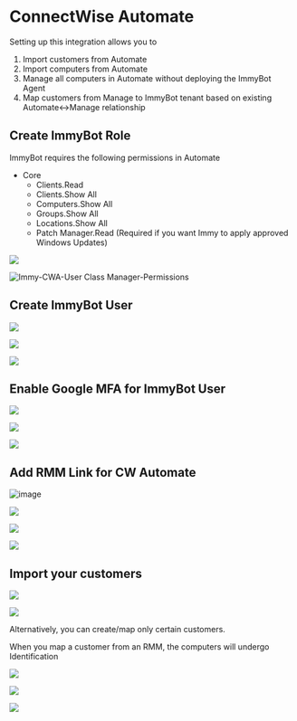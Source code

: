 # ConnectWise Automate

Setting up this integration allows you to
1. Import customers from Automate
2. Import computers from Automate
3. Manage all computers in Automate without deploying the ImmyBot Agent
4. Map customers from Manage to ImmyBot tenant based on existing Automate<->Manage relationship

## Create ImmyBot Role
ImmyBot requires the following permissions in Automate

- Core
  - Clients.Read
  - Clients.Show All
  - Computers.Show All
  - Groups.Show All
  - Locations.Show All
  - Patch Manager.Read (Required if you want Immy to apply approved Windows Updates)
  
![](./.vuepress/images/2021-03-23-15-18-39.png)

![Immy-CWA-User Class Manager-Permissions](https://user-images.githubusercontent.com/5932122/187803601-f2d49a3a-11cc-46b9-8aa2-b7ea1123902e.png)


## Create ImmyBot User
![](./.vuepress/images/2021-03-23-16-14-24.png)

![](./.vuepress/images/2021-03-23-16-19-01.png)

![](./.vuepress/images/2021-03-23-16-30-41.png)

## Enable Google MFA for ImmyBot User

![](./.vuepress/images/2021-03-23-18-35-49.png)

![](./.vuepress/images/2021-03-23-18-35-28.png)

![](./.vuepress/images/2021-03-23-18-39-00.png)

## Add RMM Link for CW Automate

![image](https://user-images.githubusercontent.com/1424395/156473997-68337c8f-4c50-4f94-b197-f62218a8276c.png)

![](./.vuepress/images/2021-03-23-18-59-10.png)

![](./.vuepress/images/2021-03-23-19-00-04.png)

![](./.vuepress/images/2021-03-23-18-59-44.png)

## Import your customers

![](./.vuepress/images/2021-03-23-18-57-19.png)

![](./.vuepress/images/2021-03-23-19-01-36.png)

Alternatively, you can create/map only certain customers.

When you map a customer from an RMM, the computers will undergo Identification

![](./.vuepress/images/2021-03-23-19-03-33.png)

![](./.vuepress/images/2021-03-23-19-06-55.png)

![](./.vuepress/images/2021-03-23-19-08-30.png)
